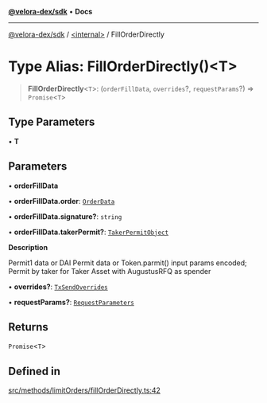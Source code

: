 [**@velora-dex/sdk**](../../README.md) • **Docs**

***

[@velora-dex/sdk](../../globals.md) / [\<internal\>](../README.md) / FillOrderDirectly

# Type Alias: FillOrderDirectly()\<T\>

> **FillOrderDirectly**\<`T`\>: (`orderFillData`, `overrides`?, `requestParams`?) => `Promise`\<`T`\>

## Type Parameters

• **T**

## Parameters

• **orderFillData**

• **orderFillData.order**: [`OrderData`](../../type-aliases/OrderData.md)

• **orderFillData.signature?**: `string`

• **orderFillData.takerPermit?**: [`TakerPermitObject`](TakerPermitObject.md)

**Description**

Permit1 data or DAI Permit data or Token.parmit() input params encoded; Permit by taker for Taker Asset with AugustusRFQ as spender

• **overrides?**: [`TxSendOverrides`](../../interfaces/TxSendOverrides.md)

• **requestParams?**: [`RequestParameters`](RequestParameters.md)

## Returns

`Promise`\<`T`\>

## Defined in

[src/methods/limitOrders/fillOrderDirectly.ts:42](https://github.com/VeloraDEX/paraswap-sdk/blob/feat/velora/src/methods/limitOrders/fillOrderDirectly.ts#L42)
